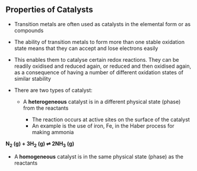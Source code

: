 Properties of Catalysts
-----------------------

* Transition metals are often used as catalysts in the elemental form or as compounds
* The ability of transition metals to form more than one stable oxidation state means that they can accept and lose electrons easily
* This enables them to catalyse certain redox reactions. They can be readily oxidised and reduced again, or reduced and then oxidised again, as a consequence of having a number of different oxidation states of similar stability
* There are two types of catalyst:

  + A <b>heterogeneous</b> catalyst is in a different physical state (phase) from the reactants

    - The reaction occurs at active sites on the surface of the catalyst
    - An example is the use of iron, Fe, in the Haber process for making ammonia

<b>N</b><sub><b>2</b></sub><b> (g) + 3H</b><sub><b>2</b></sub><b> (g) ⇌ 2NH</b><sub><b>3</b></sub><b> (g)</b>

* A<b> homogeneous</b> catalyst is in the same physical state (phase) as the reactants